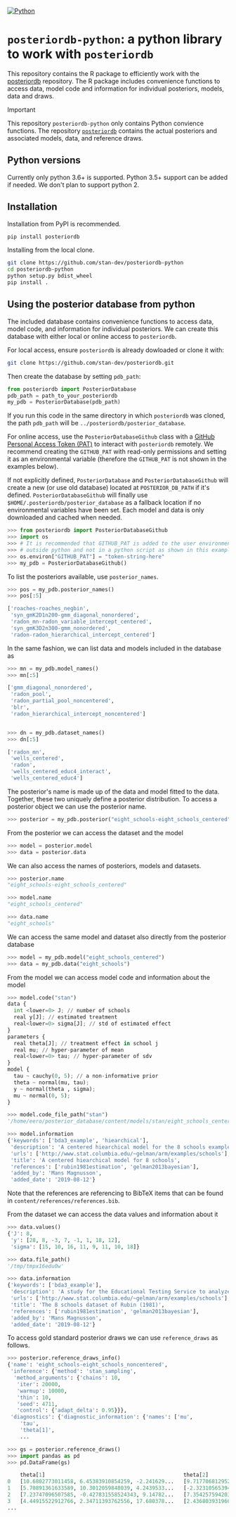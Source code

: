 [![Python](https://github.com/stan-dev/posteriordb-python/actions/workflows/push.yml/badge.svg)](https://github.com/stan-dev/posteriordb-python/actions/workflows/push.yml)

# `posteriordb-python`: a python library to work with `posteriordb`

This repository contains the R package to efficiently work with the [posteriordb](https://github.com/stan-dev/posteriordb) repository. The R package includes convenience functions to access data, model code and information for individual posteriors, models, data and draws.

> [!IMPORTANT]
> This repository `posteriordb-python` only contains Python convience functions. The repository [`posteriordb`](https://github.com/stan-dev/posteriordb) contains the actual posteriors and associated models, data, and reference draws.

## Python versions

Currently only python 3.6+ is supported. Python 3.5+ support can be added if needed. We don't plan to support python 2.

## Installation

Installation from PyPI is recommended.

```bash
pip install posteriordb
```

Installing from the local clone.

```bash
git clone https://github.com/stan-dev/posteriordb-python
cd posteriordb-python
python setup.py bdist_wheel
pip install .
```

## Using the posterior database from python

The included database contains convenience functions to access data, model code, and information for individual posteriors. We can create this database with either local or online access to `posteriordb`.

For local access, ensure `posteriordb` is already dowloaded or clone it with:

```bash
git clone https://github.com/stan-dev/posteriordb.git
```

Then create the database by setting `pdb_path`:

```python
from posteriordb import PosteriorDatabase
pdb_path = path_to_your_posteriordb
my_pdb = PosteriorDatabase(pdb_path)
```
If you run this code in the same directory in which `posteriordb` was cloned, the path `pdb_path` will be `../posteriordb/posterior_database`.

For online access, use the `PosteriorDatabaseGithub` class with a [GitHub Personal Access Token (PAT)](https://docs.github.com/en/free-pro-team@latest/github/authenticating-to-github/creating-a-personal-access-token) to interact with `posteriordb` remotely. We recommend creating the `GITHUB_PAT` with read-only permissions and setting it as an environmental variable (therefore the `GITHUB_PAT` is not shown in the examples below).

If not explicitly defined, `PosteriorDatabase` and `PosteriorDatabaseGithub` will create a new (or use old database) located at `POSTERIOR_DB_PATH` if it's
defined. `PosteriorDatabaseGithub` will finally use `$HOME/.posteriordb/posterior_database` as a fallback location if no environmental variables have been set.
Each model and data is only downloaded and cached when needed.

```python
>>> from posteriordb import PosteriorDatabaseGithub
>>> import os
>>> # It is recommended that GITHUB_PAT is added to the user environmental variables
>>> # outside python and not in a python script as shown in this example code
>>> os.environ["GITHUB_PAT"] = "token-string-here"
>>> my_pdb = PosteriorDatabaseGithub()
```

To list the posteriors available, use `posterior_names`.

```python
>>> pos = my_pdb.posterior_names()
>>> pos[:5]

['roaches-roaches_negbin',
 'syn_gmK2D1n200-gmm_diagonal_nonordered',
 'radon_mn-radon_variable_intercept_centered',
 'syn_gmK3D2n300-gmm_nonordered',
 'radon-radon_hierarchical_intercept_centered']

```

In the same fashion, we can list data and models included in the database as

```python
>>> mn = my_pdb.model_names()
>>> mn[:5]

['gmm_diagonal_nonordered',
 'radon_pool',
 'radon_partial_pool_noncentered',
 'blr',
 'radon_hierarchical_intercept_noncentered']


>>> dn = my_pdb.dataset_names()
>>> dn[:5]

['radon_mn',
 'wells_centered',
 'radon',
 'wells_centered_educ4_interact',
 'wells_centered_educ4']


```

The posterior's name is made up of the data and model fitted
to the data. Together, these two uniquely define a posterior distribution.
To access a posterior object we can use the posterior name.

```python
>>> posterior = my_pdb.posterior("eight_schools-eight_schools_centered")
```

From the posterior we can access the dataset and the model

```python
>>> model = posterior.model
>>> data = posterior.data
```

We can also access the names of posteriors, models and datasets.

```python
>>> posterior.name
"eight_schools-eight_schools_centered"

>>> model.name
"eight_schools_centered"

>>> data.name
"eight_schools"

```

We can access the same model and dataset also directly from the posterior database
```python
>>> model = my_pdb.model("eight_schools_centered")
>>> data = my_pdb.data("eight_schools")
```

From the model we can access model code and information about the model

```python
>>> model.code("stan")
data {
  int <lower=0> J; // number of schools
  real y[J]; // estimated treatment
  real<lower=0> sigma[J]; // std of estimated effect
}
parameters {
  real theta[J]; // treatment effect in school j
  real mu; // hyper-parameter of mean
  real<lower=0> tau; // hyper-parameter of sdv
}
model {
  tau ~ cauchy(0, 5); // a non-informative prior
  theta ~ normal(mu, tau);
  y ~ normal(theta , sigma);
  mu ~ normal(0, 5);
}

>>> model.code_file_path("stan")
'/home/eero/posterior_database/content/models/stan/eight_schools_centered.stan'

>>> model.information
{'keywords': ['bda3_example', 'hiearchical'],
 'description': 'A centered hiearchical model for the 8 schools example of Rubin (1981)',
 'urls': ['http://www.stat.columbia.edu/~gelman/arm/examples/schools'],
 'title': 'A centered hiearchical model for 8 schools',
 'references': ['rubin1981estimation', 'gelman2013bayesian'],
 'added_by': 'Mans Magnusson',
 'added_date': '2019-08-12'}
```
Note that the references are referencing to BibTeX items that can be found in `content/references/references.bib`.

From the dataset we can access the data values and information about it

```python
>>> data.values()
{'J': 8,
 'y': [28, 8, -3, 7, -1, 1, 18, 12],
 'sigma': [15, 10, 16, 11, 9, 11, 10, 18]}

>>> data.file_path()
'/tmp/tmpx16edu0w'

>>> data.information
{'keywords': ['bda3_example'],
 'description': 'A study for the Educational Testing Service to analyze the effects of\nspecial coaching programs on test scores. See Gelman et. al. (2014), Section 5.5 for details.',
 'urls': ['http://www.stat.columbia.edu/~gelman/arm/examples/schools'],
 'title': 'The 8 schools dataset of Rubin (1981)',
 'references': ['rubin1981estimation', 'gelman2013bayesian'],
 'added_by': 'Mans Magnusson',
 'added_date': '2019-08-12'}
```

To access gold standard posterior draws we can use `reference_draws` as follows.

```python
>>> posterior.reference_draws_info()
{'name': 'eight_schools-eight_schools_noncentered',
 'inference': {'method': 'stan_sampling',
  'method_arguments': {'chains': 10,
   'iter': 20000,
   'warmup': 10000,
   'thin': 10,
   'seed': 4711,
   'control': {'adapt_delta': 0.95}}},
 'diagnostics': {'diagnostic_information': {'names': ['mu',
    'tau',
    'theta[1]',
    ...

>>> gs = posterior.reference_draws()
>>> import pandas as pd
>>> pd.DataFrame(gs)

	theta[1]	                                        theta[2]
0	[10.6802773011458, 6.45383910854259, -2.241629...	[9.71770681295263, 4.41030824418493, 0.7617047...
1	[5.70891361633589, 10.3012059848039, 4.2439533...	[-2.32310565394337, 14.8121789773659, 6.517256...
2	[7.23747096507585, -0.427831558524343, 9.14782...	[7.35425759420389, 8.69579738064637, 8.9058764...
3	[4.44915522912766, 2.34711393762556, 17.680378...	[2.4368039319606, 5.89809320808632, 8.63031558...
...
```
